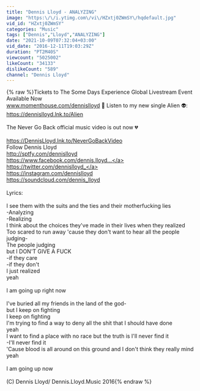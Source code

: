 ```yaml
---
title: "Dennis Lloyd - ANALYZING"
image: "https:\/\/i.ytimg.com\/vi\/HZxtj0ZWmSY\/hqdefault.jpg"
vid_id: "HZxtj0ZWmSY"
categories: "Music"
tags: ["Dennis","Lloyd","ANALYZING"]
date: "2021-10-09T07:32:04+03:00"
vid_date: "2016-12-11T19:03:29Z"
duration: "PT2M40S"
viewcount: "5025002"
likeCount: "34133"
dislikeCount: "589"
channel: "Dennis Lloyd"
---
```

{% raw %}Tickets to The Some Days Experience Global Livestream Event Available Now <br />www.momenthouse.com/dennislloyd 🍿 Listen to my new single Alien 👽:<br /><a rel="nofollow" target="blank" href="https://dennislloyd.lnk.to/Alien">https://dennislloyd.lnk.to/Alien</a><br /><br />The Never Go Back official music video is out now 💔<br /><br /><a rel="nofollow" target="blank" href="https://DennisLloyd.lnk.to/NeverGoBackVideo">https://DennisLloyd.lnk.to/NeverGoBackVideo</a><br />Follow Dennis Lloyd<br /><a rel="nofollow" target="blank" href="http://sptfy.com/dennislloyd">http://sptfy.com/dennislloyd</a><br /><a rel="nofollow" target="blank" href="https://www.facebook.com/dennis.lloyd...">https://www.facebook.com/dennis.lloyd...</a><br /><a rel="nofollow" target="blank" href="https://twitter.com/dennislloyd_">https://twitter.com/dennislloyd_</a><br /><a rel="nofollow" target="blank" href="https://instagram.com/dennislloyd">https://instagram.com/dennislloyd</a><br /><a rel="nofollow" target="blank" href="https://soundcloud.com/dennis_lloyd">https://soundcloud.com/dennis_lloyd</a><br /><br />Lyrics:<br /><br />I see them with the suits and the ties and their motherfucking lies<br />-Analyzing<br />-Realizing<br />I think about the choices they've made in their lives when they realized<br />Too scared to run away 'cause they don't want to hear all the people judging-<br />The people judging<br />but I DON'T GIVE A FUCK<br />-if they care<br />-if they don't<br />I just realized<br />yeah<br /><br />I am going up right now<br /><br />I've buried all my friends in the land of the god-<br />but I keep on fighting<br />I keep on fighting<br />I'm trying to find a way to deny all the shit that I should have done<br />yeah<br />I want to find a place with no race but the truth is I'll never find it<br />-I'll never find it<br />'Cause blood is all around on this ground and I don't think they really mind<br />yeah<br /><br />I am going up now<br /><br />(C) Dennis Lloyd/ Dennis.Lloyd.Music 2016{% endraw %}
